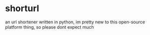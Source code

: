 # shorturl
an url shortener written in python,
im pretty new to this open-source platform thing, so please dont expect much
